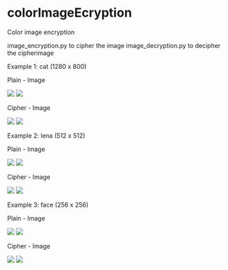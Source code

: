 # colorImageEcryption
Color image encryption

image_encryption.py to cipher the image
image_decryption.py to decipher the cipherimage

Example 1: cat (1280 x 800)

Plain - Image

![](https://github.com/MiguelBenalcazar/colorImageEcryption/blob/master/cat_cipher.png_decipher.png)
![](https://github.com/MiguelBenalcazar/colorImageEcryption/blob/master/cat_cipher.png_hist_original.jpg)

Cipher - Image

![](https://github.com/MiguelBenalcazar/colorImageEcryption/blob/master/cat_cipher.png)
![](https://github.com/MiguelBenalcazar/colorImageEcryption/blob/master/cat_hist.jpg)

Example 2: lena (512 x 512)

Plain - Image

![](https://github.com/MiguelBenalcazar/colorImageEcryption/blob/master/lena_cipher.png_decipher.png)
![](https://github.com/MiguelBenalcazar/colorImageEcryption/blob/master/lena_cipher.png_hist_original.jpg)

Cipher - Image

![](https://github.com/MiguelBenalcazar/colorImageEcryption/blob/master/lena_cipher.png)
![](https://github.com/MiguelBenalcazar/colorImageEcryption/blob/master/lena_hist.jpg)

Example 3: face (256 x 256)

Plain - Image

![](https://github.com/MiguelBenalcazar/colorImageEcryption/blob/master/test2_cipher.png_decipher.png)
![](https://github.com/MiguelBenalcazar/colorImageEcryption/blob/master/test2_cipher.png_hist_original.jpg)

Cipher - Image

![](https://github.com/MiguelBenalcazar/colorImageEcryption/blob/master/test2_cipher.png)
![](https://github.com/MiguelBenalcazar/colorImageEcryption/blob/master/test2_hist.jpg)

